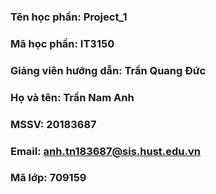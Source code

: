 ### Tên học phần: Project_1
### Mã học phần: IT3150
### Giảng viên hướng dẫn: Trần Quang Đức

### Họ và tên: Trần Nam Anh
### MSSV: 20183687
### Email: anh.tn183687@sis.hust.edu.vn
### Mã lớp: 709159
